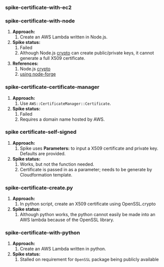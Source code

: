 
### spike-certificate-with-ec2


### spike-certificate-with-node

1. **Approach:**
    1. Create an AWS Lambda written in Node.js.
1. **Spike status:**
    1. Failed
    1. Although Node.js
       [crypto](https://nodejs.org/api/crypto.html)
       can create public/private keys,
       it cannot generate a full X509 certificate.
1. **References:**
    1. Node.js [crypto](https://nodejs.org/api/crypto.html)
    1. [using node-forge](https://stackoverflow.com/questions/31624143/using-nodes-crypto-library-to-create-a-self-signed-certificate/31624843)

### spike-certificate-certificate-manager

1. **Approach:**
    1. Use `AWS::CertificateManager::Certificate`.
1. **Spike status:**
    1. Failed
    1. Requires a domain name hosted by AWS.

### spike certificate-self-signed

1. **Approach:**
    1. Spike uses **Parameters:** to input a X509 certificate and private key.
       Defaults are provided.
1. **Spike status:**
    1. Works, but not the function needed.
    1. Certificate is passed in as a parameter;  needs to be generate by Cloudformation template.

### spike-certificate-create.py

1. **Approach:**
    1. In python script, create an X509 certificate using OpenSSL.crypto
1. **Spike status:**
    1. Although python works, the python cannot easily be made into an AWS lambda because of the OpenSSL library.

### spike-certificate-with-python

1. **Approach:**
    1. Create an AWS Lambda written in python.
1. **Spike status:**
    1. Stalled on requirement for `OpenSSL` package being publicly available
